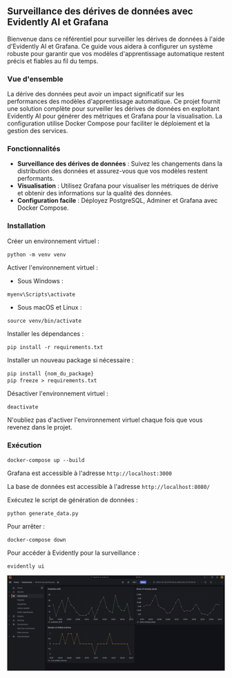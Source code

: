 ## Surveillance des dérives de données avec Evidently AI et Grafana

Bienvenue dans ce référentiel pour surveiller les dérives de données à l'aide d'Evidently AI et Grafana. Ce guide vous aidera à configurer un système robuste pour garantir que vos modèles d'apprentissage automatique restent précis et fiables au fil du temps.

### Vue d'ensemble

La dérive des données peut avoir un impact significatif sur les performances des modèles d'apprentissage automatique. Ce projet fournit une solution complète pour surveiller les dérives de données en exploitant Evidently AI pour générer des métriques et Grafana pour la visualisation. La configuration utilise Docker Compose pour faciliter le déploiement et la gestion des services.

### Fonctionnalités
* **Surveillance des dérives de données** : Suivez les changements dans la distribution des données et assurez-vous que vos modèles restent performants.
* **Visualisation** : Utilisez Grafana pour visualiser les métriques de dérive et obtenir des informations sur la qualité des données.
* **Configuration facile** : Déployez PostgreSQL, Adminer et Grafana avec Docker Compose.

### Installation 

Créer un environnement virtuel :

```
python -m venv venv
```

Activer l'environnement virtuel :
* Sous Windows :
```
myenv\Scripts\activate
```
* Sous macOS et Linux :

```
source venv/bin/activate
```

Installer les dépendances :

```
pip install -r requirements.txt
```

Installer un nouveau package si nécessaire :

```
pip install {nom_du_package}
pip freeze > requirements.txt
```

Désactiver l'environnement virtuel :
```
deactivate
```

N'oubliez pas d'activer l'environnement virtuel chaque fois que vous revenez dans le projet.

### Exécution 

```
docker-compose up --build
```

Grafana est accessible à l'adresse `http://localhost:3000`

La base de données est accessible à l'adresse `http://localhost:8080/`

Exécutez le script de génération de données :

```
python generate_data.py
```

Pour arrêter :

```
docker-compose down
```

Pour accéder à Evidently pour la surveillance :

```
evidently ui  
```

![Voici un exemple de visualisation](./Grafana_monitoring.png)
